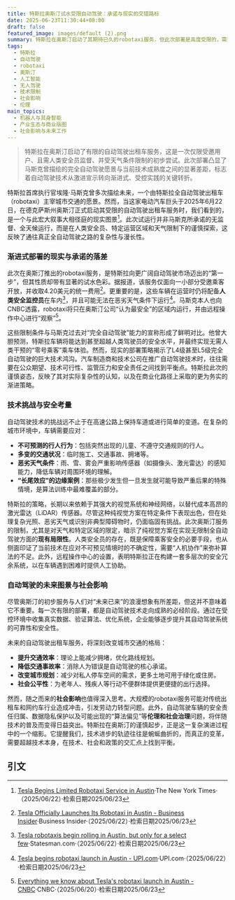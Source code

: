 ```yaml
---
title: 特斯拉奥斯汀试水受限自动驾驶：承诺与现实的交错路标
date: 2025-06-23T11:30:44+08:00
draft: false
featured_image: images/default (2).png
summary: 特斯拉在奥斯汀启动了其期待已久的robotaxi服务，但此次部署是高度受限的，需要人类安全员在场，并受限于特定区域和天气条件。这一谨慎的推出方式，突显了埃隆·马斯克此前关于完全自动驾驶的宏大承诺与当前技术在实际复杂城市环境中面临的巨大挑战之间的落差。文章深入探讨了自动驾驶技术成熟的复杂性、背后的安全考量，以及其对社会和经济的深远影响。
tags: 
  - 特斯拉
  - 自动驾驶
  - robotaxi
  - 奥斯汀
  - 人工智能
  - 无人驾驶
  - 技术限制
  - 社会影响
  - 伦理
main_topics: 
  - 机器人与具身智能
  - 产业生态与商业版图
  - 社会影响与未来工作
---
```


> 特斯拉在奥斯汀启动了有限的自动驾驶出租车服务，这是一次仅限受邀用户、且需人类安全员监督、并受天气条件限制的初步尝试。此次部署凸显了马斯克曾描绘的完全自动驾驶愿景与当前技术成熟度之间的显著差距，标志着自动驾驶技术从激进宣示转向渐进式、受控实践的关键转折。

特斯拉首席执行官埃隆·马斯克曾多次描绘未来，一个由特斯拉全自动驾驶出租车（robotaxi）主宰城市交通的愿景。然而，当这家电动汽车巨头于2025年6月22日，在德克萨斯州奥斯汀正式启动其受限的自动驾驶出租车服务时，我们看到的，是一个与此宏大叙事大相径庭的现实图景[^1]。此次试运行并非马斯克所承诺的无监督、全天候运行，而是在人类安全员、特定运营区域和天气限制下的谨慎探索，这反映了通往真正全自动驾驶之路的复杂性与漫长性。

### 渐进式部署的现实与承诺的落差

此次在奥斯汀推出的robotaxi服务，是特斯拉向更广阔自动驾驶市场迈出的“第一步”，但其性质却带有显著的试水色彩。据报道，该服务仅面向一小部分受邀乘客开放，并收取4.20美元的统一费用[^4]。更重要的是，这些车辆在运营时仍将配备**人类安全监控员**在车内[^3]，并且可能无法在恶劣天气条件下运行[^2]。马斯克本人也向CNBC透露，robotaxi将只在奥斯汀公司“认为最安全”的区域内运行，并由远程操作中心进行“观察”[^5]。

这些限制条件与马斯克过去对“完全自动驾驶”能力的宣称形成了鲜明对比。他曾大胆预测，特斯拉车辆将能达到甚至超越人类驾驶员的安全水平，并最终实现无需人类干预的“零号乘客”乘车体验。然而，现实的部署策略揭示了L4级甚至L5级完全自动驾驶的巨大技术鸿沟。汽车制造商和技术公司在推广自动驾驶技术时，往往需要在公众期望、技术可行性、监管压力和安全责任之间找到平衡点。特斯拉此次的谨慎姿态，反映了其对实际复杂性的认知，以及在商业化路径上采取的更为务实的渐进策略。

### 技术挑战与安全考量

自动驾驶技术的挑战远不止于在高速公路上保持车道或进行简单的变道。在复杂的城市环境中，车辆需要应对：

*   **不可预测的行人行为**：包括突然出现的儿童、不遵守交通规则的行人。
*   **多变的交通状况**：临时施工、交通事故、拥堵等。
*   **恶劣天气条件**：雨、雪、雾会严重影响传感器（如摄像头、激光雷达）的感知能力，降低车辆对周围环境的理解。
*   **“长尾效应”的边缘案例**：那些极少发生但一旦发生就可能导致严重后果的特殊情境，是算法训练中最难覆盖的部分。

特斯拉的策略，长期以来依赖于其强大的视觉系统和神经网络，以替代成本高昂的激光雷达（LiDAR）传感器。尽管这种纯视觉方案在特定条件下表现出色，但在处理复杂光照、恶劣天气或识别非典型障碍物时，仍面临固有挑战。此次奥斯汀服务的限制，尤其是对天气和特定区域的限定，暗示了纯视觉方案在实现无限制全自动驾驶方面的**现有局限性**。人类安全员的存在，既是保障乘客安全的必要手段，也从侧面印证了当前技术在应对不可预见情境时的不确定性，需要“人机协作”来弥补算法的不足。此外，远程操作中心的设置，表明特斯拉正在构建一套多层次的安全冗余系统，以在车辆遇到困难时提供人工协助。

### 自动驾驶的未来图景与社会影响

尽管奥斯汀的初步服务与人们对“未来已来”的浪漫想象有所差距，但这并不意味着它不重要。每一次有限的部署，都是自动驾驶技术走向成熟的必经阶段。通过在受控环境中收集真实数据、验证算法、优化系统，企业能够逐步提升其自动驾驶系统的可靠性和安全性。

未来的自动驾驶出租车服务，将深刻改变城市交通的格局：

*   **提升交通效率**：理论上能减少拥堵，优化路线规划。
*   **降低交通事故率**：消除人为错误是自动驾驶的核心承诺。
*   **改变城市规划**：减少对私人停车空间的需求，更多土地可用于绿化或住房。
*   **社会公平性**：为老年人、残疾人等行动不便群体提供更便捷的出行选择。

然而，随之而来的**社会影响**也值得深入思考。大规模的robotaxi服务可能对传统出租车和网约车行业造成冲击，引发劳动力转型问题。此外，自动驾驶车辆的安全责任归属、数据隐私保护以及可能出现的“算法偏见”等**伦理和社会治理**问题，将伴随技术的普及而变得日益突出。特斯拉在奥斯汀的谨慎起步，正是这一复杂演进过程中的一个缩影。它提醒我们，技术进步的轨迹往往是蜿蜒曲折的，而真正的变革，需要超越技术本身，在技术、社会和政策的交汇点上找到平衡。

## 引文

[^1]: [Tesla Begins Limited Robotaxi Service in Austin](https://www.nytimes.com/2025/06/22/business/tesla-robotaxi-service-austin.html)·The New York Times·（2025/06/22）·检索日期2025/06/23
[^2]: [Tesla begins robotaxi launch in Austin - UPI.com](https://www.upi.com/Top_News/US/2025/06/22/tesla-launches-austin-robotaxi/8931750614596/)·UPI.com·（2025/06/22）·检索日期2025/06/23
[^3]: [Tesla robotaxis begin rolling in Austin, but only for a select few](https://www.statesman.com/story/business/2025/06/22/tesla-robotaxis-begin-rolling-in-austin-but-only-for-a-select-few/84308887007/)·Statesman.com·（2025/06/22）·检索日期2025/06/23
[^4]: [Tesla Officially Launches Its Robotaxi in Austin - Business Insider](https://www.businessinsider.com/tesla-officially-launches-robotaxi-pilot-austin-flat-fee-elon-musk-2025-6?op=1)·Business Insider·（2025/06/22）·检索日期2025/06/23
[^5]: [Everything we know about Tesla's robotaxi launch in Austin - CNBC](https://www.cnbc.com/2025/06/20/tesla-robotaxi-launch-austin.html)·CNBC·（2025/06/20）·检索日期2025/06/23
